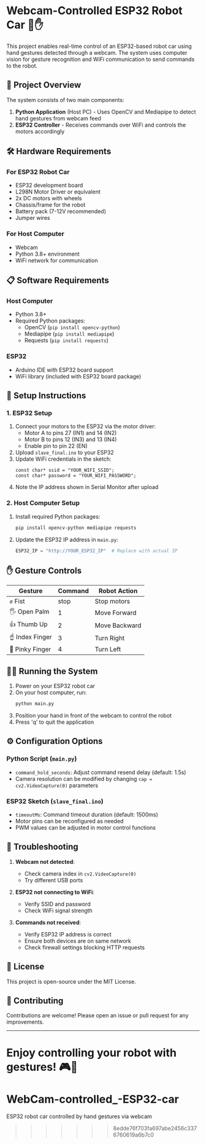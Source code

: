 
# Webcam-Controlled ESP32 Robot Car 🚗✋

This project enables real-time control of an ESP32-based robot car using hand gestures detected through a webcam. The system uses computer vision for gesture recognition and WiFi communication to send commands to the robot.

## 📌 Project Overview

The system consists of two main components:

1. **Python Application** (Host PC) - Uses OpenCV and Mediapipe to detect hand gestures from webcam feed
2. **ESP32 Controller** - Receives commands over WiFi and controls the motors accordingly

## 🛠 Hardware Requirements

### For ESP32 Robot Car

- ESP32 development board
- L298N Motor Driver or equivalent
- 2x DC motors with wheels
- Chassis/frame for the robot
- Battery pack (7-12V recommended)
- Jumper wires

### For Host Computer

- Webcam
- Python 3.8+ environment
- WiFi network for communication

## 📋 Software Requirements

### Host Computer

- Python 3.8+
- Required Python packages:
  - OpenCV (`pip install opencv-python`)
  - Mediapipe (`pip install mediapipe`)
  - Requests (`pip install requests`)

### ESP32

- Arduino IDE with ESP32 board support
- WiFi library (included with ESP32 board package)

## 🚀 Setup Instructions

### 1. ESP32 Setup

1. Connect your motors to the ESP32 via the motor driver:
   - Motor A to pins 27 (IN1) and 14 (IN2)
   - Motor B to pins 12 (IN3) and 13 (IN4)
   - Enable pin to pin 22 (EN)
2. Upload `slave_final.ino` to your ESP32
3. Update WiFi credentials in the sketch:
   ```arduino
   const char* ssid = "YOUR_WIFI_SSID";
   const char* password = "YOUR_WIFI_PASSWORD";
   ```
4. Note the IP address shown in Serial Monitor after upload

### 2. Host Computer Setup

1. Install required Python packages:
   ```bash
   pip install opencv-python mediapipe requests
   ```
2. Update the ESP32 IP address in `main.py`:
   ```python
   ESP32_IP = "http://YOUR_ESP32_IP"  # Replace with actual IP
   ```

## ✋ Gesture Controls

| Gesture         | Command | Robot Action  |
| --------------- | ------- | ------------- |
| ✊ Fist         | stop    | Stop motors   |
| 🖐 Open Palm    | 1       | Move Forward  |
| 👍 Thumb Up     | 2       | Move Backward |
| ☝ Index Finger | 3       | Turn Right    |
| 🤙 Pinky Finger | 4       | Turn Left     |

## 🏃‍♂️ Running the System

1. Power on your ESP32 robot car
2. On your host computer, run:
   ```bash
   python main.py
   ```
3. Position your hand in front of the webcam to control the robot
4. Press 'q' to quit the application

## ⚙️ Configuration Options

### Python Script (`main.py`)

- `command_hold_seconds`: Adjust command resend delay (default: 1.5s)
- Camera resolution can be modified by changing `cap = cv2.VideoCapture(0)` parameters

### ESP32 Sketch (`slave_final.ino`)

- `timeoutMs`: Command timeout duration (default: 1500ms)
- Motor pins can be reconfigured as needed
- PWM values can be adjusted in motor control functions

## 🔧 Troubleshooting

1. **Webcam not detected**:

   - Check camera index in `cv2.VideoCapture(0)`
   - Try different USB ports

2. **ESP32 not connecting to WiFi**:

   - Verify SSID and password
   - Check WiFi signal strength

3. **Commands not received**:
   - Verify ESP32 IP address is correct
   - Ensure both devices are on same network
   - Check firewall settings blocking HTTP requests

## 📜 License

This project is open-source under the MIT License.

## 🤝 Contributing

Contributions are welcome! Please open an issue or pull request for any improvements.

---

Enjoy controlling your robot with gestures! 🎮🤖
=======
# WebCam-controlled_-ESP32-car
ESP32 robot car controlled by hand gestures via webcam
>>>>>>> 8edde76f703fa697abe2456c3376760619a6b7c0
